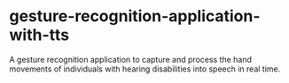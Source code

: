 # gesture-recognition-application-with-tts
A gesture recognition application to capture and process the hand movements of individuals with hearing disabilities into speech in real time.
